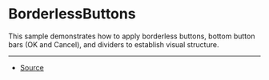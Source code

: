 BorderlessButtons
=================

This sample demonstrates how to apply borderless buttons, bottom button bars (OK and Cancel), and dividers to establish visual structure.

---

* [Source][1]

[1]: https://developer.android.com/samples/BorderlessButtons/index.html

